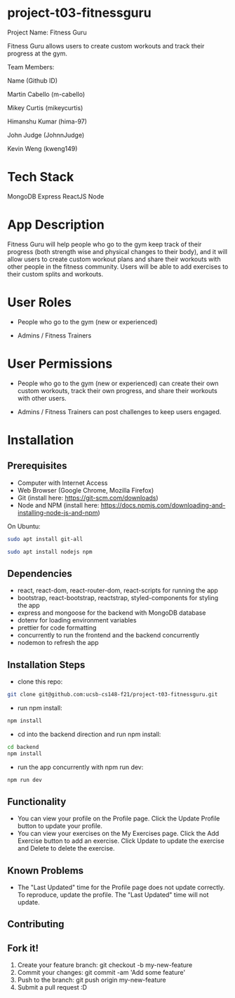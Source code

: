 # project-t03-fitnessguru
Project Name: Fitness Guru

Fitness Guru allows users to create custom workouts and track their progress at the gym.

Team Members:

Name (Github ID)

Martin Cabello (m-cabello)

Mikey Curtis (mikeycurtis)

Himanshu Kumar (hima-97)

John Judge (JohnnJudge)

Kevin Weng (kweng149)

# Tech Stack
MongoDB
Express
ReactJS
Node

# App Description
Fitness Guru will help people who go to the gym keep track of their progress (both strength wise and physical changes to their body), and it will allow users to create custom workout plans and share their workouts with other people in the fitness community. Users will be able to add exercises to their custom splits and workouts.

# User Roles
* People who go to the gym (new or experienced)

* Admins / Fitness Trainers

# User Permissions
* People who go to the gym (new or experienced) can create their own custom workouts, track their own progress, and share their workouts with other users.

* Admins / Fitness Trainers can post challenges to keep users engaged.

# Installation

## Prerequisites
* Computer with Internet Access
* Web Browser (Google Chrome, Mozilla Firefox)
* Git (install here: https://git-scm.com/downloads)
* Node and NPM (install here: https://docs.npmjs.com/downloading-and-installing-node-js-and-npm)

On Ubuntu:

```sh
sudo apt install git-all
```

```sh
sudo apt install nodejs npm
```

## Dependencies
* react, react-dom, react-router-dom, react-scripts for running the app
* bootstrap, react-bootstrap, reactstrap, styled-components for styling the app
* express and mongoose for the backend with MongoDB database
* dotenv for loading environment variables
* prettier for code formatting
* concurrently to run the frontend and the backend concurrently
* nodemon to refresh the app

## Installation Steps
* clone this repo:
```sh
git clone git@github.com:ucsb-cs148-f21/project-t03-fitnessguru.git
```
* run npm install:
```sh
npm install
```
* cd into the backend direction and run npm install:
```sh
cd backend
npm install
```
* run the app concurrently with npm run dev:
```sh
npm run dev
```

## Functionality
* You can view your profile on the Profile page. Click the Update Profile button to update your profile.
* You can view your exercises on the My Exercises page. Click the Add Exercise button to add an exercise. Click Update to update the exercise and Delete to delete the exercise.

## Known Problems
* The "Last Updated" time for the Profile page does not update correctly. To reproduce, update the profile. The "Last Updated" time will not update.

## Contributing

## Fork it!
1. Create your feature branch: git checkout -b my-new-feature
2. Commit your changes: git commit -am 'Add some feature'
3. Push to the branch: git push origin my-new-feature
4. Submit a pull request :D

